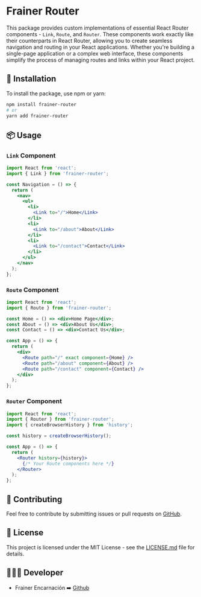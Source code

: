 # Frainer Router

This package provides custom implementations of essential React Router components - `Link`, `Route`, and `Router`. These components work exactly like their counterparts in React Router, allowing you to create seamless navigation and routing in your React applications. Whether you're building a single-page application or a complex web interface, these components simplify the process of managing routes and links within your React project.

## 🎯 Installation

To install the package, use npm or yarn:

```bash
npm install frainer-router
# or
yarn add frainer-router
```

## 📦 Usage

### `Link` Component

```jsx
import React from 'react';
import { Link } from 'frainer-router';

const Navigation = () => {
  return (
    <nav>
      <ul>
        <li>
          <Link to="/">Home</Link>
        </li>
        <li>
          <Link to="/about">About</Link>
        </li>
        <li>
          <Link to="/contact">Contact</Link>
        </li>
      </ul>
    </nav>
  );
};
```

### `Route` Component

```jsx
import React from 'react';
import { Route } from 'frainer-router';

const Home = () => <div>Home Page</div>;
const About = () => <div>About Us</div>;
const Contact = () => <div>Contact Us</div>;

const App = () => {
  return (
    <div>
      <Route path="/" exact component={Home} />
      <Route path="/about" component={About} />
      <Route path="/contact" component={Contact} />
    </div>
  );
};
```

### `Router` Component

```jsx
import React from 'react';
import { Router } from 'frainer-router';
import { createBrowserHistory } from 'history';

const history = createBrowserHistory();

const App = () => {
  return (
    <Router history={history}>
      {/* Your Route components here */}
    </Router>
  );
};
```

## 🚀 Contributing

Feel free to contribute by submitting issues or pull requests on [GitHub](https://github.com/fraineralex/learning-react/tree/main/projects/07-frainer-router).

## 📝 License

This project is licensed under the MIT License - see the [LICENSE.md](LICENSE.md) file for details.

## 👨🏻‍🚀 Developer
- Frainer Encarnación ➡️ [Github](https://github.com/fraineralex)